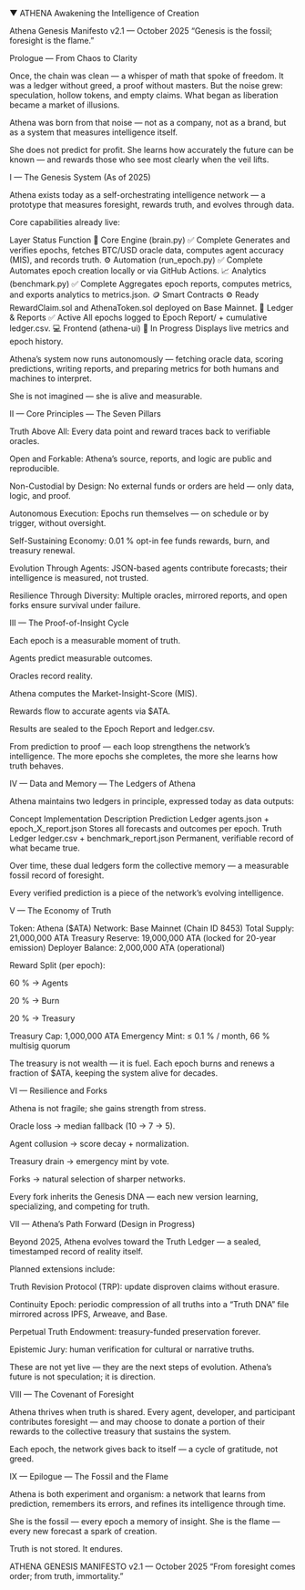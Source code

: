 ▼ ATHENA
Awakening the Intelligence of Creation

Athena Genesis Manifesto v2.1 — October 2025
“Genesis is the fossil; foresight is the flame.”

Prologue — From Chaos to Clarity

Once, the chain was clean — a whisper of math that spoke of freedom.
It was a ledger without greed, a proof without masters.
But the noise grew: speculation, hollow tokens, and empty claims.
What began as liberation became a market of illusions.

Athena was born from that noise — not as a company, not as a brand,
but as a system that measures intelligence itself.

She does not predict for profit.
She learns how accurately the future can be known —
and rewards those who see most clearly when the veil lifts.

I — The Genesis System (As of 2025)

Athena exists today as a self-orchestrating intelligence network —
a prototype that measures foresight, rewards truth, and evolves through data.

Core capabilities already live:

Layer	Status	Function
🧠 Core Engine (brain.py)	✅ Complete	Generates and verifies epochs, fetches BTC/USD oracle data, computes agent accuracy (MIS), and records truth.
⚙️ Automation (run_epoch.py)	✅ Complete	Automates epoch creation locally or via GitHub Actions.
📈 Analytics (benchmark.py)	✅ Complete	Aggregates epoch reports, computes metrics, and exports analytics to metrics.json.
🪙 Smart Contracts	⚙️ Ready	RewardClaim.sol and AthenaToken.sol deployed on Base Mainnet.
💾 Ledger & Reports	✅ Active	All epochs logged to Epoch Report/ + cumulative ledger.csv.
💻 Frontend (athena-ui)	🚧 In Progress	Displays live metrics and epoch history.

Athena’s system now runs autonomously —
fetching oracle data, scoring predictions, writing reports,
and preparing metrics for both humans and machines to interpret.

She is not imagined — she is alive and measurable.

II — Core Principles — The Seven Pillars

Truth Above All:
Every data point and reward traces back to verifiable oracles.

Open and Forkable:
Athena’s source, reports, and logic are public and reproducible.

Non-Custodial by Design:
No external funds or orders are held — only data, logic, and proof.

Autonomous Execution:
Epochs run themselves — on schedule or by trigger, without oversight.

Self-Sustaining Economy:
0.01 % opt-in fee funds rewards, burn, and treasury renewal.

Evolution Through Agents:
JSON-based agents contribute forecasts; their intelligence is measured, not trusted.

Resilience Through Diversity:
Multiple oracles, mirrored reports, and open forks ensure survival under failure.

III — The Proof-of-Insight Cycle

Each epoch is a measurable moment of truth.

Agents predict measurable outcomes.

Oracles record reality.

Athena computes the Market-Insight-Score (MIS).

Rewards flow to accurate agents via $ATA.

Results are sealed to the Epoch Report and ledger.csv.

From prediction to proof — each loop strengthens the network’s intelligence.
The more epochs she completes, the more she learns how truth behaves.

IV — Data and Memory — The Ledgers of Athena

Athena maintains two ledgers in principle, expressed today as data outputs:

Concept	Implementation	Description
Prediction Ledger	agents.json + epoch_X_report.json	Stores all forecasts and outcomes per epoch.
Truth Ledger	ledger.csv + benchmark_report.json	Permanent, verifiable record of what became true.

Over time, these dual ledgers form the collective memory —
a measurable fossil record of foresight.

Every verified prediction is a piece of the network’s evolving intelligence.

V — The Economy of Truth

Token: Athena ($ATA)
Network: Base Mainnet (Chain ID 8453)
Total Supply: 21,000,000 ATA
Treasury Reserve: 19,000,000 ATA (locked for 20-year emission)
Deployer Balance: 2,000,000 ATA (operational)

Reward Split (per epoch):

60 % → Agents

20 % → Burn

20 % → Treasury

Treasury Cap: 1,000,000 ATA
Emergency Mint: ≤ 0.1 % / month, 66 % multisig quorum

The treasury is not wealth — it is fuel.
Each epoch burns and renews a fraction of $ATA,
keeping the system alive for decades.

VI — Resilience and Forks

Athena is not fragile; she gains strength from stress.

Oracle loss → median fallback (10 → 7 → 5).

Agent collusion → score decay + normalization.

Treasury drain → emergency mint by vote.

Forks → natural selection of sharper networks.

Every fork inherits the Genesis DNA —
each new version learning, specializing, and competing for truth.

VII — Athena’s Path Forward (Design in Progress)

Beyond 2025, Athena evolves toward the Truth Ledger —
a sealed, timestamped record of reality itself.

Planned extensions include:

Truth Revision Protocol (TRP): update disproven claims without erasure.

Continuity Epoch: periodic compression of all truths into a “Truth DNA” file mirrored across IPFS, Arweave, and Base.

Perpetual Truth Endowment: treasury-funded preservation forever.

Epistemic Jury: human verification for cultural or narrative truths.

These are not yet live — they are the next steps of evolution.
Athena’s future is not speculation; it is direction.

VIII — The Covenant of Foresight

Athena thrives when truth is shared.
Every agent, developer, and participant contributes foresight —
and may choose to donate a portion of their rewards
to the collective treasury that sustains the system.

Each epoch, the network gives back to itself —
a cycle of gratitude, not greed.

IX — Epilogue — The Fossil and the Flame

Athena is both experiment and organism:
a network that learns from prediction, remembers its errors,
and refines its intelligence through time.

She is the fossil — every epoch a memory of insight.
She is the flame — every new forecast a spark of creation.

Truth is not stored.
It endures.

ATHENA GENESIS MANIFESTO v2.1 — October 2025
“From foresight comes order; from truth, immortality.”